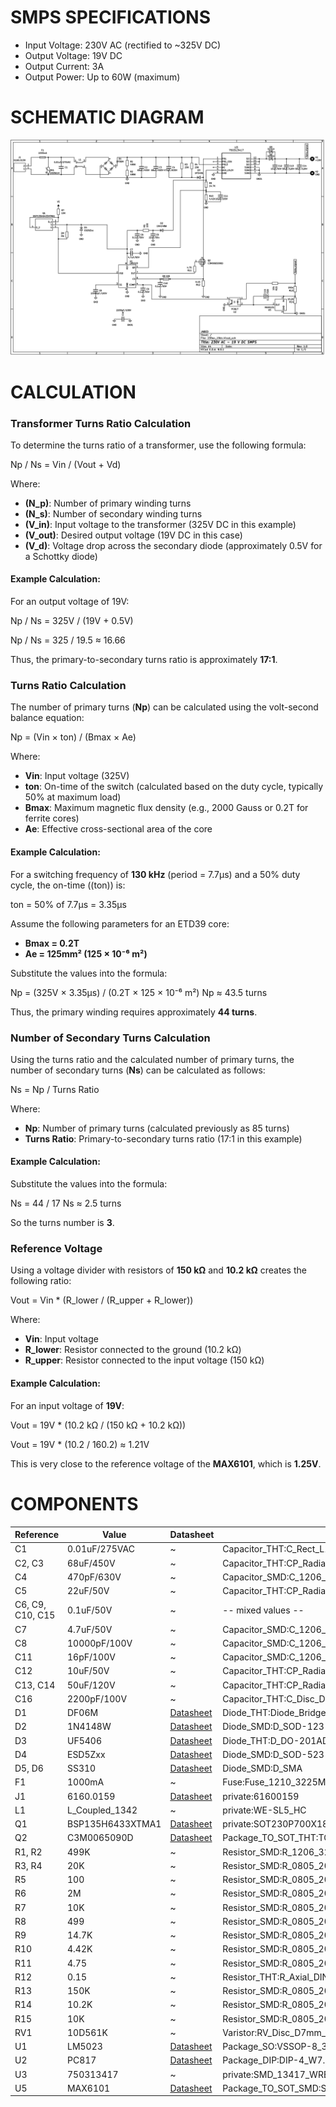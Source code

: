 # SMPS SPECIFICATIONS
- Input Voltage: 230V AC (rectified to ~325V DC)
- Output Voltage: 19V DC
- Output Current: 3A
- Output Power: Up to 60W (maximum)


# SCHEMATIC DIAGRAM

![Schematic](docs/schematic.png)

# CALCULATION

### Transformer Turns Ratio Calculation

To determine the turns ratio of a transformer, use the following formula:

Np / Ns = Vin / (Vout + Vd)

Where:  
- **\(N_p\)**: Number of primary winding turns  
- **\(N_s\)**: Number of secondary winding turns  
- **\(V_in\)**: Input voltage to the transformer (325V DC in this example)  
- **\(V_out\)**: Desired output voltage (19V DC in this case)  
- **\(V_d\)**: Voltage drop across the secondary diode (approximately 0.5V for a Schottky diode)  

#### Example Calculation:

For an output voltage of 19V:

Np / Ns = 325V / (19V + 0.5V)

Np / Ns = 325 / 19.5 ≈ 16.66

Thus, the primary-to-secondary turns ratio is approximately **17:1**.

### Turns Ratio Calculation

The number of primary turns (**Np**) can be calculated using the volt-second balance equation:

Np = (Vin × ton) / (Bmax × Ae)


Where:  
- **Vin**: Input voltage (325V)  
- **ton**: On-time of the switch (calculated based on the duty cycle, typically 50% at maximum load)  
- **Bmax**: Maximum magnetic flux density (e.g., 2000 Gauss or 0.2T for ferrite cores)  
- **Ae**: Effective cross-sectional area of the core  



#### Example Calculation:

For a switching frequency of **130 kHz** (period = 7.7µs) and a 50% duty cycle, the on-time (\(ton\)) is:

ton = 50% of 7.7µs = 3.35µs



Assume the following parameters for an ETD39 core:  
- **Bmax = 0.2T**  
- **Ae = 125mm² (125 × 10⁻⁶ m²)**  

Substitute the values into the formula:

Np = (325V × 3.35µs) / (0.2T × 125 × 10⁻⁶ m²) Np ≈ 43.5 turns



Thus, the primary winding requires approximately **44 turns**.



### Number of Secondary Turns Calculation

Using the turns ratio and the calculated number of primary turns, the number of secondary turns (**Ns**) can be calculated as follows:

Ns = Np / Turns Ratio



Where:  
- **Np**: Number of primary turns (calculated previously as 85 turns)  
- **Turns Ratio**: Primary-to-secondary turns ratio (17:1 in this example)  

#### Example Calculation:

Substitute the values into the formula:

Ns = 44 / 17 Ns ≈ 2.5 turns

So the turns number is **3**.
### Reference Voltage

Using a voltage divider with resistors of **150 kΩ** and **10.2 kΩ** creates the following ratio:

Vout = Vin * (R_lower / (R_upper + R_lower))


Where:  
- **Vin**: Input voltage  
- **R_lower**: Resistor connected to the ground (10.2 kΩ)  
- **R_upper**: Resistor connected to the input voltage (150 kΩ)  

#### Example Calculation:

For an input voltage of **19V**:

Vout = 19V * (10.2 kΩ / (150 kΩ + 10.2 kΩ))

Vout = 19V * (10.2 / 160.2) ≈ 1.21V

This is very close to the reference voltage of the **MAX6101**, which is **1.25V**.

# COMPONENTS
| Reference      | Value             | Datasheet                                                              | Footprint                                    | Qty | DNP |
|----------------|-------------------|------------------------------------------------------------------------|---------------------------------------------|-----|-----|
| C1             | 0.01uF/275VAC    | ~                                                                      | Capacitor_THT:C_Rect_L10.0mm_W4.0mm_P7.50mm_MKS4 | 1   |     |
| C2, C3         | 68uF/450V        | ~                                                                      | Capacitor_THT:CP_Radial_D12.5mm_P7.50mm     | 2   |     |
| C4             | 470pF/630V       | ~                                                                      | Capacitor_SMD:C_1206_3216Metric             | 1   |     |
| C5             | 22uF/50V         | ~                                                                      | Capacitor_THT:CP_Radial_D12.5mm_P7.50mm     | 1   |     |
| C6, C9, C10, C15 | 0.1uF/50V      | ~                                                                      | -- mixed values --                          | 4   |     |
| C7             | 4.7uF/50V        | ~                                                                      | Capacitor_SMD:C_1206_3216Metric             | 1   |     |
| C8             | 10000pF/100V     | ~                                                                      | Capacitor_SMD:C_1206_3216Metric             | 1   |     |
| C11            | 16pF/100V        | ~                                                                      | Capacitor_SMD:C_1206_3216Metric             | 1   |     |
| C12            | 10uF/50V         | ~                                                                      | Capacitor_THT:CP_Radial_D12.5mm_P7.50mm     | 1   |     |
| C13, C14       | 50uF/120V        | ~                                                                      | Capacitor_THT:CP_Radial_D12.5mm_P7.50mm     | 2   |     |
| C16            | 2200pF/100V      | ~                                                                      | Capacitor_THT:C_Disc_D4.3mm_W1.9mm_P5.00mm  | 1   |     |
| D1             | DF06M            | [Datasheet](http://www.vishay.com/docs/88571/dfm.pdf)                  | Diode_THT:Diode_Bridge_DIP-4_W7.62mm_P5.08mm | 1   |     |
| D2             | 1N4148W          | [Datasheet](https://www.vishay.com/docs/85748/1n4148w.pdf)             | Diode_SMD:D_SOD-123                         | 1   |     |
| D3             | UF5406           | [Datasheet](http://www.vishay.com/docs/88756/uf5400.pdf)               | Diode_THT:D_DO-201AD_P15.24mm_Horizontal    | 1   |     |
| D4             | ESD5Zxx          | [Datasheet](https://www.onsemi.com/pdf/datasheet/esd5z2.5t1-d.pdf)     | Diode_SMD:D_SOD-523                         | 1   |     |
| D5, D6         | SS310            | [Datasheet](https://www.microdiode.com/uploadfiles//PDF/SS32-THRU-SS3200-SMA.pdf) | Diode_SMD:D_SMA                       | 2   |     |
| F1             | 1000mA           | ~                                                                      | Fuse:Fuse_1210_3225Metric                   | 1   |     |
| J1             | 6160.0159        | [Datasheet](https://componentsearchengine.com/Datasheets/1/6160.0159.pdf) | private:61600159                         | 1   |     |
| L1             | L_Coupled_1342   | ~                                                                      | private:WE-SL5_HC                           | 1   |     |
| Q1             | BSP135H6433XTMA1 | [Datasheet](https://www.infineon.com/dgdl/Infineon-BSP135-DS-v01_33-en.pdf?fileId=db3a30433c1a8752013c1fd4c839399b) | private:SOT230P700X180-4N | 1   |     |
| Q2             | C3M0065090D      | [Datasheet](https://www.wolfspeed.com/media/downloads/176/C3M0065090D.pdf) | Package_TO_SOT_THT:TO-247-3_Vertical       | 1   |     |
| R1, R2         | 499K             | ~                                                                      | Resistor_SMD:R_1206_3216Metric              | 2   |     |
| R3, R4         | 20K              | ~                                                                      | Resistor_SMD:R_0805_2012Metric              | 2   |     |
| R5             | 100              | ~                                                                      | Resistor_SMD:R_0805_2012Metric              | 1   |     |
| R6             | 2M               | ~                                                                      | Resistor_SMD:R_0805_2012Metric              | 1   |     |
| R7             | 10K              | ~                                                                      | Resistor_SMD:R_0805_2012Metric              | 1   |     |
| R8             | 499              | ~                                                                      | Resistor_SMD:R_0805_2012Metric              | 1   |     |
| R9             | 14.7K            | ~                                                                      | Resistor_SMD:R_0805_2012Metric              | 1   |     |
| R10            | 4.42K            | ~                                                                      | Resistor_SMD:R_0805_2012Metric              | 1   |     |
| R11            | 4.75             | ~                                                                      | Resistor_SMD:R_0805_2012Metric              | 1   |     |
| R12            | 0.15             | ~                                                                      | Resistor_THT:R_Axial_DIN0922_L20.0mm_D9.0mm_P25.40mm_Horizontal | 1 | |
| R13            | 150K             | ~                                                                      | Resistor_SMD:R_0805_2012Metric              | 1   |     |
| R14            | 10.2K            | ~                                                                      | Resistor_SMD:R_0805_2012Metric              | 1   |     |
| R15            | 10K              | ~                                                                      | Resistor_SMD:R_0805_2012Metric              | 1   |     |
| RV1            | 10D561K          | ~                                                                      | Varistor:RV_Disc_D7mm_W3.6mm_P5mm           | 1   |     |
| U1             | LM5023           | [Datasheet](https://www.ti.com/lit/ds/symlink/lm5023.pdf)              | Package_SO:VSSOP-8_3.0x3.0mm_P0.65mm       | 1   |     |
| U2             | PC817            | [Datasheet](http://www.soselectronic.cz/a_info/resource/d/pc817.pdf)   | Package_DIP:DIP-4_W7.62mm                   | 1   |     |
| U3             | 750313417        | ~                                                                      | private:SMD_13417_WRE                       | 1   |     |
| U5             | MAX6101          | [Datasheet](http://datasheets.maximintegrated.com/en/ds/MAX6100-MAX6107.pdf) | Package_TO_SOT_SMD:SOT-23                 | 1   |     |

